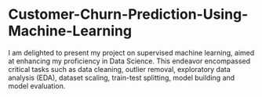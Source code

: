 # Customer-Churn-Prediction-Using-Machine-Learning
I am delighted to present my project on supervised machine learning, aimed at enhancing my proficiency in Data Science. This endeavor encompassed critical tasks such as data cleaning, outlier removal, exploratory data analysis (EDA), dataset scaling, train-test splitting, model building and model evaluation. 
